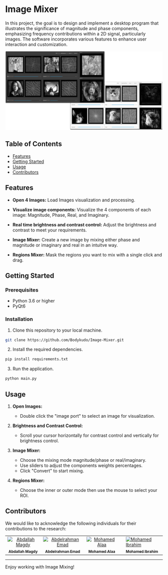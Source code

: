 # Image Mixer

In this project, the goal is to design and implement a desktop program that illustrates the significance of magnitude and phase components, emphasizing frequency contributions within a 2D signal, particularly images. The software incorporates various features to enhance user interaction and customization.

<div align="center">
  <img src="data/screenshot.png" />
</div>

## Table of Contents

- [Features](#features)
- [Getting Started](#getting-started)
- [Usage](#usage)
- [Contributors](#contributors)

## Features

- **Open 4 Images:** Load Images visualization and processing.

- **Visualize image components:** Visualize the 4 components of each image: Magnitude, Phase, Real, and Imaginary.

- **Real time brightness and contrast control:** Adjust the brightness and contrast to meet your requirements.

- **Image Mixer:** Create a new image by mixing either phase and magnitude or imaginary and real in an intuitve way.

- **Regions Mixer:** Mask the regions you want to mix with a single click and drag.

## Getting Started

### Prerequisites

- Python 3.6 or higher
- PyQt6

### Installation

1. Clone this repository to your local machine.

```bash
git clone https://github.com/Bodykudo/Image-Mixer.git
```

2. Install the required dependencies.

```bash
pip install requirements.txt
```

3. Run the application.

```bash
python main.py
```

## Usage

1. **Open Images:**

   - Double click the "image port" to select an image for visualization.

2. **Brightness and Contrast Control:**

   - Scroll your cursor horizontally for contrast control and vertically for brightness control.

3. **Image Mixer:**

   - Choose the mixing mode magnitude/phase or real/imaginary.
   - Use sliders to adjust the components weights percentages.
   - Click "Convert" to start mixing.

4. **Regions Mixer:**

   - Choose the inner or outer mode then use the mouse to select your ROI.

## Contributors

We would like to acknowledge the following individuals for their contributions to the research:

<table>
  <tr>
    <td align="center">
    <a href="https://github.com/Bodykudo" target="_black">
    <img src="https://avatars.githubusercontent.com/u/17731926?v=4" width="150px;" alt="Abdallah Magdy"/>
    <br />
    <sub><b>Abdallah Magdy</b></sub></a>
    <td align="center">
    <a href="https://github.com/abduelrahmanemad" target="_black">
    <img src="https://avatars.githubusercontent.com/u/104274128?v=4" width="150px;" alt="Abdelrahman Emad"/>
    <br />
    <sub><b>Abdelrahman Emad</b></sub></a>
    </td>
    </td>
    <td align="center">
    <a href="https://github.com/MohamedAlaaAli" target="_black">
    <img src="https://avatars.githubusercontent.com/u/94873742?v=4" width="150px;" alt="Mohamed Alaa"/>
    <br />
    <sub><b>Mohamed Alaa</b></sub></a>
    </td>
    <td align="center">
   <td align="">
    <a href="https://github.com/Medo072" target="_black">
    <img src="https://avatars.githubusercontent.com/u/83141866?v=4" width="150px;" alt="Mohamed Ibrahim"/>
    <br />
    <sub><b>Mohamed Ibrahim</b></sub></a>
    </td>
    </tr>
 </table>

---

Enjoy working with Image Mixing!

